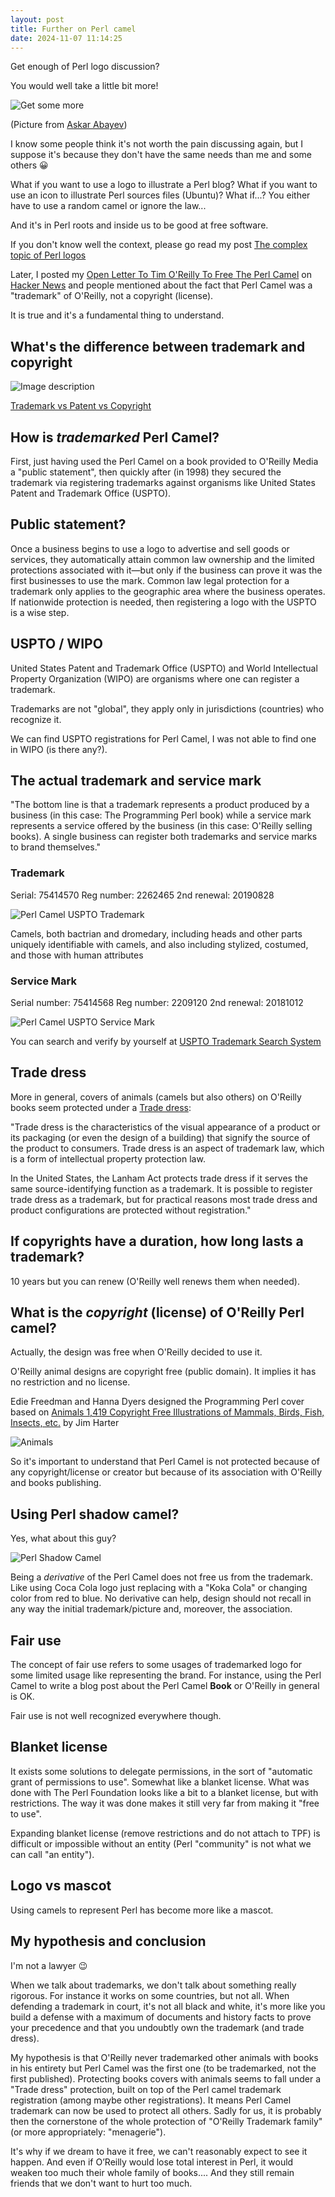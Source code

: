 ```yaml
---
layout: post
title: Further on Perl camel
date: 2024-11-07 11:14:25
---
```


Get enough of Perl logo discussion?

You would well take a little bit more!

![Get some more](/assets/images/t0kzcw05j0za2jlegcd0.jpg)

(Picture from [Askar Abayev](https://www.pexels.com/photo/woman-serving-pasta-for-thanksgiving-5638706/))

I know some people think it's not worth the pain discussing again, but I suppose it's because they don't have the same needs than me and some others :grinning:

What if you want to use a logo to illustrate a Perl blog? What if you want to use an icon to illustrate Perl sources files (Ubuntu)? What if...?
You either have to use a random camel or ignore the law...

And it's in Perl roots and inside us to be good at free software.

If you don't know well the context, please go read my post [The complex topic of Perl logos](https://dev.to/thibaultduponchelle/the-perl-complex-topic-of-logos-3161)

Later, I posted my [Open Letter To Tim O'Reilly To Free The Perl Camel](https://dev.to/thibaultduponchelle/open-letter-to-tim-oreilly-to-free-the-perl-camel-k3i) on [Hacker News](https://news.ycombinator.com/item?id=36648949) and people mentioned about the fact that Perl Camel was a "trademark" of O'Reilly, not a copyright (license).

It is true and it's a fundamental thing to understand.

## What's the difference between trademark and copyright

![Image description](/assets/images/jfttpnsrbckg5u1ovm4f.png)

[Trademark vs Patent vs Copyright](https://www.uspto.gov/trademarks/basics/trademark-patent-copyright)

## How is _trademarked_ Perl Camel?
First, just having used the Perl Camel on a book provided to O'Reilly Media a "public statement", then quickly after (in 1998) they secured the trademark via registering trademarks against organisms like United States Patent and Trademark Office (USPTO).

## Public statement?
Once a business begins to use a logo to advertise and sell goods or services, they automatically attain common law ownership and the limited protections associated with it—but only if the business can prove it was the first businesses to use the mark. Common law legal protection for a trademark only applies to the geographic area where the business operates. If nationwide protection is needed, then registering a logo with the USPTO is a wise step.

## USPTO / WIPO
United States Patent and Trademark Office (USPTO) and World Intellectual Property Organization (WIPO)  are organisms where one can register a trademark.

Trademarks are not "global", they apply only in jurisdictions (countries) who recognize it.

We can find USPTO registrations for Perl Camel, I was not able to find one in WIPO (is there any?).

## The actual trademark and service mark
"The bottom line is that a trademark represents a product produced by a business (in this case: The Programming Perl book) while a service mark represents a service offered by the business (in this case: O'Reilly selling books). A single business can register both trademarks and service marks to brand themselves."

### Trademark
Serial: 75414570
Reg number: 2262465
2nd renewal: 20190828

![Perl Camel USPTO Trademark](/assets/images/bmgvit8f7lqn95bsakr3.png)

Camels, both bactrian and dromedary, including heads and other parts uniquely identifiable with camels, and also including stylized, costumed, and those with human attributes

### Service Mark
Serial number: 75414568
Reg number: 2209120
2nd renewal: 20181012

![Perl Camel USPTO Service Mark](/assets/images/a70gxwxxwyoji80vcnph.png)

You can search and verify by yourself at [USPTO Trademark Search System](https://www.uspto.gov/trademarks/search)

## Trade dress
More in general, covers of animals (camels but also others) on O'Reilly books seem protected under a [Trade dress](https://en.wikipedia.org/wiki/Trade_dress):

"Trade dress is the characteristics of the visual appearance of a product or its packaging (or even the design of a building) that signify the source of the product to consumers. Trade dress is an aspect of trademark law, which is a form of intellectual property protection law.

In the United States, the Lanham Act protects trade dress if it serves the same source-identifying function as a trademark. It is possible to register trade dress as a trademark, but for practical reasons most trade dress and product configurations are protected without registration."

## If copyrights have a duration, how long lasts a trademark?
10 years but you can renew (O'Reilly well renews them when needed).

## What is the *copyright* (license) of O'Reilly Perl camel?
Actually, the design was free when O'Reilly decided to use it.

O'Reilly animal designs are copyright free (public domain). It implies it has no restriction  and no license.

Edie Freedman and Hanna Dyers designed the Programming Perl cover based on [Animals 1,419 Copyright Free Illustrations of Mammals, Birds, Fish, Insects, etc.](https://www.doverbooks.co.uk/animals-1419-copyright-free-illustrations-of-mammals-birds-fish-insects-etc) by Jim Harter

![Animals](/assets/images/2w1fpje3r477oplyk8om.jpg)

So it's important to understand that Perl Camel is not protected because of any copyright/license or creator but because of its association with O'Reilly and books publishing.

## Using Perl shadow camel?
Yes, what about this guy?

![Perl Shadow Camel](/assets/images/hclt95fetml94dvz5jbb.png)

Being a *derivative* of the Perl Camel does not free us from the trademark. Like using Coca Cola logo just replacing with a "Koka Cola" or changing color from red to blue. No derivative can help, design should not recall in any way the initial trademark/picture and, moreover, the association. 

## Fair use
The concept of fair use refers to some usages of trademarked logo for  some limited usage like representing the brand. For instance, using the Perl Camel to write a blog post about the Perl Camel **Book** or O'Reilly in general is OK.

Fair use is not well recognized everywhere though.

## Blanket license 
It exists some solutions to delegate permissions, in the sort of "automatic grant of permissions to use". Somewhat like a blanket license. What was done with The Perl Foundation looks like a bit to a blanket license, but with restrictions. The way it was done makes it still very far from making it "free to use".

Expanding blanket license (remove restrictions and do not attach to TPF) is difficult or impossible without an entity (Perl "community" is not what we can call "an entity").

## Logo vs mascot
Using camels to represent Perl has become more like a mascot.

## My hypothesis and conclusion
I'm not a lawyer :wink:
 
When we talk about trademarks, we don't talk about something really rigorous. For instance it works on some countries, but not all.
When defending a trademark in court, it's not all black and white, it's more like you build a defense with a maximum of documents and history facts to prove your precedence and that you undoubtly own the trademark (and trade dress).

My hypothesis is that O'Reilly never trademarked other animals with books in his entirety but Perl Camel was the first one (to be trademarked, not the first published). Protecting books covers with animals seems to fall under a "Trade dress" protection, built on top of the Perl camel trademark registration (among maybe other registrations). It means Perl Camel trademark can now be used to protect all others. Sadly for us, it is probably then the cornerstone of the whole protection of "O'Reilly Trademark family" (or more appropriately: "menagerie").

It's why if we dream to have it free, we can't reasonably expect to see it happen. And even if O’Reilly would lose total interest in Perl, it would weaken too much their whole family of books.... And they still remain friends that we don't want to hurt too much. 
